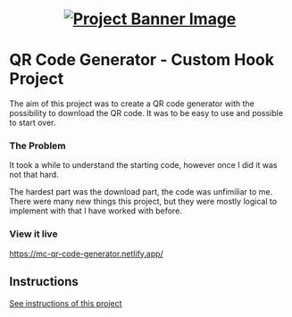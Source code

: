<h1 align="center">
  <a href="">
    <img src="/src/assets/custom-hooks.svg" alt="Project Banner Image">
  </a>
</h1>

# QR Code Generator - Custom Hook Project

The aim of this project was to create a QR code generator with the possibility to download the QR code. It was to be easy to use and possible to start over.

### The Problem

It took a while to understand the starting code, however once I did it was not that hard. 

The hardest part was the download part, the code was unfimiliar to me. There were many new things this project, but they were mostly logical to implement with that I have worked with before.

### View it live

https://mc-qr-code-generator.netlify.app/

## Instructions

<a href="instructions.md">
   See instructions of this project
  </a>
